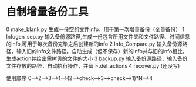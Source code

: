 # 自制增量备份工具

0   make_blank.py
    生成一份空的文件info，用于第一次增量备份（全量备份）
1   Infogen_sep.py
    输入备份源路径,生成一份包含所用文件夹和文件路径、时间信息的info,可用于每次备份完毕之后创建新的info
2   Info_Compare.py
    输入备份源路径，输入旧的info文件路径，自动生成（但不保存）新的info并与旧的info相比，生成action并给出需拷贝的文件的大小
3   backup.py
    输入备份源路径，输入备份文件存放的路径，自动执行操作，并留下.del_actions
4   recover.py (还没写)

使用顺序
0-->2-->3-->1-->(2-->check-->3-->check-->1)*N-->4
